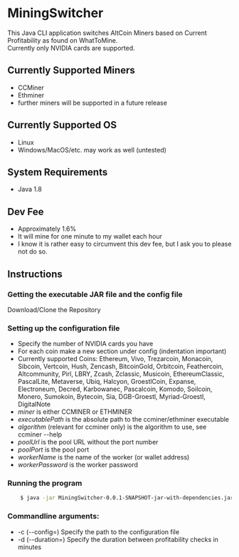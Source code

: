 # MiningSwitcher
This Java CLI application switches AltCoin Miners based on Current Profitability as found on WhatToMine.  
Currently only NVIDIA cards are supported.

## Currently Supported Miners
* CCMiner
* Ethminer
* further miners will be supported in a future release

## Currently Supported OS
* Linux
* Windows/MacOS/etc. may work as well (untested)

## System Requirements
* Java 1.8

## Dev Fee
* Approximately 1.6%
* It will mine for one minute to my wallet each hour
* I know it is rather easy to circumvent this dev fee, but I ask you to please not do so.

## Instructions

### Getting the executable JAR file and the config file
Download/Clone the Repository

### Setting up the configuration file
* Specify the number of NVIDIA cards you have
* For each coin make a new section under config (indentation important)
* Currently supported Coins: Ethereum, Vivo, Trezarcoin, Monacoin, Sibcoin, Vertcoin, Hush, Zencash, BitcoinGold, Orbitcoin, Feathercoin, Altcommunity, Pirl, LBRY, Zcash, Zclassic, Musicoin, EthereumClassic, PascalLite, Metaverse, Ubiq, Halcyon, GroestlCoin, Expanse, Electroneum, Decred, Karbowanec, Pascalcoin, Komodo, Soilcoin, Monero, Sumokoin, Bytecoin, Sia, DGB-Groestl, Myriad-Groestl, DigitalNote
* _miner_ is either CCMINER or ETHMINER
* _executablePath_ is the absolute path to the ccminer/ethminer executable
* _algorithm_ (relevant for ccminer only) is the algorithm to use, see ccminer --help
* _poolUrl_ is the pool URL without the port number
* _poolPort_ is the pool port
* _workerName_ is the name of the worker (or wallet address)
* _workerPassword_ is the worker password

### Running the program
```bash
    $ java -jar MiningSwitcher-0.0.1-SNAPSHOT-jar-with-dependencies.jar -c /path/to/config/MinerSettings.yaml
```
  
### Commandline arguments:
* -c (--config=)     Specify the path to the configuration file
* -d (--duration=)   Specify the duration between profitability checks in minutes
